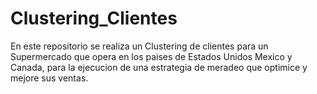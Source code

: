 # Clustering_Clientes
En este repositorio se realiza un Clustering de clientes para un Supermercado que opera en los paises de Estados Unidos Mexico y Canada, para la ejecucion de una estrategia de meradeo que optimice y mejore sus ventas.
